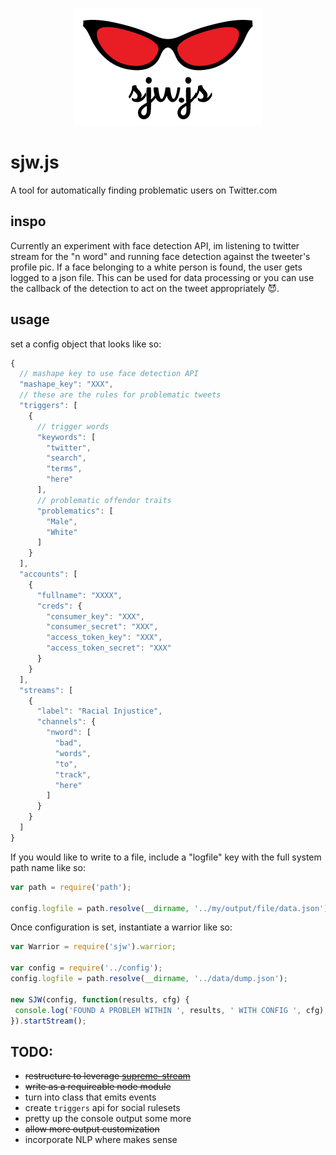 <p align="center">
  <img src="https://raw.githubusercontent.com/mannynotfound/sjw.js/master/sjwjs-logo.png" />
</p>

# sjw.js

A tool for automatically finding problematic users on Twitter.com

## inspo

Currently an experiment with face detection API, im listening to twitter stream for the "n word" and running face detection against the tweeter's profile pic.
If a face belonging to a white person is found, the user gets logged to a json file. This can be used for data processing or you can use the callback of the detection
to act on the tweet appropriately :smiling_imp:.

## usage

set a config object that looks like so:

```js
{
  // mashape key to use face detection API
  "mashape_key": "XXX",
  // these are the rules for problematic tweets
  "triggers": [
    {
      // trigger words
      "keywords": [
        "twitter",
        "search",
        "terms",
        "here"
      ],
      // problematic offendor traits
      "problematics": [
        "Male",
        "White"
      ]
    }
  ],
  "accounts": [
    {
      "fullname": "XXXX",
      "creds": {
        "consumer_key": "XXX",
        "consumer_secret": "XXX",
        "access_token_key": "XXX",
        "access_token_secret": "XXX"
      }
    }
  ],
  "streams": [
    {
      "label": "Racial Injustice",
      "channels": {
        "nword": [
          "bad",
          "words",
          "to",
          "track",
          "here"
        ]
      }
    }
  ]
}
```

If you would like to write to a file, include a "logfile" key with the full system path name like so:

```js
var path = require('path');

config.logfile = path.resolve(__dirname, '../my/output/file/data.json');
```

Once configuration is set, instantiate a warrior like so:

```js
var Warrior = require('sjw').warrior;

var config = require('../config');
config.logfile = path.resolve(__dirname, '../data/dump.json');

new SJW(config, function(results, cfg) {
 console.log('FOUND A PROBLEM WITHIN ', results, ' WITH CONFIG ', cfg);
}).startStream();
```

## TODO:

* ~~restructure to leverage [supreme-stream](https://github.com/mannynotfound/supreme-stream)~~
* ~~write as a requireable node module~~
* turn into class that emits events
* create `triggers` api for social rulesets
* pretty up the console output some more
* ~~allow more output customization~~
* incorporate NLP where makes sense
